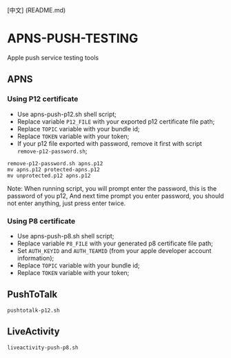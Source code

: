 [中文] (README.md)
# APNS-PUSH-TESTING
Apple push service testing tools

## APNS
### Using P12 certificate
- Use apns-push-p12.sh shell script;
- Replace variable `P12_FILE` with your exported p12 certificate file path;
- Replace `TOPIC` variable with your bundle id;
- Replace `TOKEN` variable with your token;
- If your p12 file exported with password, remove it first with script `remove-p12-password.sh`;
```Shell
remove-p12-password.sh apns.p12
mv apns.p12 protected-apns.p12
mv unprotected.p12 apns.p12
```
Note: When running script, you will prompt enter the password, this is the password of you p12,
And next time prompt you enter password, you should not enter anything, just press enter twice.
### Using P8 certificate
- Use apns-push-p8.sh shell script;
- Replace variable `P8_FILE` with your generated p8 certificate file path;
- Set `AUTH_KEYID` and `AUTH_TEAMID` (from your apple developer account information);
- Replace `TOPIC` variable with your bundle id;
- Replace `TOKEN` variable with your token;

## PushToTalk
`pushtotalk-p12.sh`

## LiveActivity
`liveactivity-push-p8.sh`
